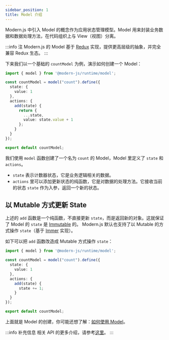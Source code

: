 ```yaml
---
sidebar_position: 1
title: Model 介绍
---
```


Modern.js 中引入 Model 的概念作为应用状态管理模型。Model 用来封装业务数据和数据处理方法，在代码组织上与 View（视图）分离。

:::info 注
Modern.js 的 Model 基于 [Redux](https://redux.js.org/) 实现，提供更高层级的抽象，并完全兼容 Redux 生态。
:::

下来我们以一个基础的 `countModel` 为例，演示如何创建一个 Model：

```ts
import { model } from '@modern-js/runtime/model';

const countModel = model("count").define({
  state: {
    value: 1
  },
  actions: {
    add(state) {
      return {
        ...state,
        value: state.value + 1
      };
    }
  }
});

export default countModel;
```

我们使用 `model` 函数创建了一个名为 `count` 的 Model，Model 里定义了 `state` 和 `actions`。

- `state` 表示计数器状态，它是业务逻辑相关的数据。
- `actions` 里可以添加更新状态的纯函数，它是对数据的处理方法。它接收当前的状态 `state` 作为入参，返回一个新的状态。

## 以 Mutable 方式更新 State

上述的 `add` 函数是一个纯函数，不直接更新 `state`，而是返回新的对象。这就保证了 Model 的 `state` 是 [Immutable](https://en.wikipedia.org/wiki/Immutable_object) 的。
Modern.js 默认也支持了以 Mutable 的方式操作 `state`（基于 [Immer](https://github.com/immerjs/immer) 实现）。

如下可以把 `add` 函数改造成 Mutable 方式操作 `state`：

```ts
import { model } from '@modern-js/runtime/model';

const countModel = model("count").define({
  state: {
    value: 1
  },
  actions: {
    add(state) {
      state += 1;
    }
  }
});

export default countModel;
```

上面就是 Model 的创建，你可能还想了解：[如何使用 Model](./use-model.md)。

:::info 补充信息
相关 API 的更多介绍，请参考[这里](/docs/apis/app/runtime/model/model_)。
:::
